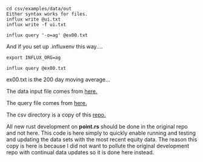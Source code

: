 
```
cd csv/examples/data/out
Either syntax works for files.
influx write @ui.txt
influx write -f ui.txt
```

```
influx query '-o=ag' @ex00.txt
```

And if you set up .influxenv this way....

```
export INFLUX_ORG=ag
```

```
influx query @ex00.txt
```

ex00.txt is the 200 day moving average...

The data input file comes from
[here.](https://github.com/stormasm/influx-equity/tree/master/csv/examples/data/out)

The query file comes from
[here.](https://github.com/stormasm/flux-examples/tree/master/examples/stocks)

The csv directory is a copy of this
[repo.](https://github.com/stormasm/influx-point-lineprotocol)

All new rust development on **point.rs** should be done in the original
repo and not here.  This code is here simply to quickly enable running
and testing and updating the data sets with the most recent equity data.
The reason this copy is here is because I did not want to pollute the
original development repo with continual data updates so it is done
here instead.
